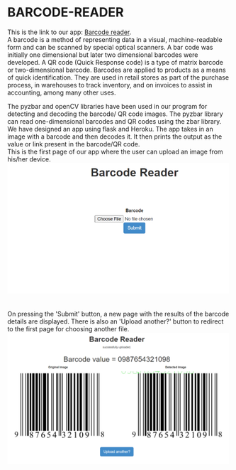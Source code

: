 # BARCODE-READER

This is the link to our app: [Barcode reader](https://barcode-reader-opencv.herokuapp.com/). <br>
A barcode is a method of representing data in a visual, machine-readable form and can be scanned by special optical scanners. A bar code was initially one dimensional but later two dimensional barcodes were developed. A QR code (Quick Response code) is a type of matrix barcode or two-dimensional barcode. Barcodes are applied to products as a means of quick identification. They are used in retail stores as part of the purchase process, in warehouses to track inventory, and on invoices to assist in accounting, among many other uses.

The pyzbar and openCV libraries have been used in our program for detecting and decoding the barcode/ QR code images. The pyzbar library can read one-dimensional barcodes and QR codes using the zbar library. We have designed an app using flask and Heroku. The app takes in an image with a barcode and then decodes it. It then prints the output as the value or link present in the barcode/QR code.<br>
This is the first page of our app where the user can upload an image from his/her device.<br>
<img src="res2.PNG" width="500"/> 
<br><br><br>
On pressing the 'Submit' button, a new page with the results of the barcode details are displayed. There is also an 'Upload another?' button to redirect to the first page for choosing another file.
<br>
<img src="res1.PNG" width="500"/> 


